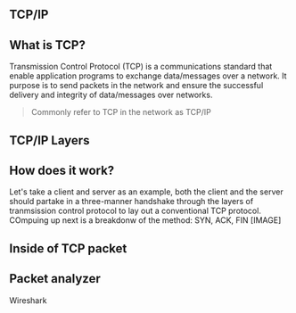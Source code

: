 ## TCP/IP

## What is TCP?
Transmission Control Protocol (TCP) is a communications standard that enable application programs to exchange data/messages
over a network. It purpose is to send packets in the network and ensure the successful delivery and integrity of data/messages over networks. 

> Commonly refer to TCP in the network as TCP/IP

## TCP/IP Layers 

## How does it work? 
Let's take a client and server as an example, both the client and the server should partake in a three-manner handshake through the layers of tranmsission control protocol to lay out a conventional
TCP protocol. COmpuing up next is a breakdonw of the method: 
SYN, ACK, FIN
[IMAGE]

## Inside of TCP packet

## Packet analyzer
Wireshark 